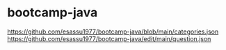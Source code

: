 # bootcamp-java

https://github.com/esassu1977/bootcamp-java/blob/main/categories.json
https://github.com/esassu1977/bootcamp-java/edit/main/question.json
